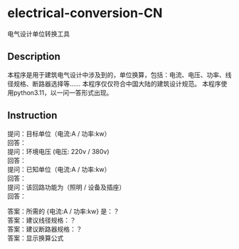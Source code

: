 # electrical-conversion-CN
电气设计单位转换工具

## Description
本程序是用于建筑电气设计中涉及到的，单位换算，包括：电流、电压、功率、线径规格、断路器选择等……
本程序仅仅符合中国大陆的建筑设计规范。
本程序使用python3.11，以一问一答形式出现。

## Instruction
提问：目标单位（电流:A / 功率:kw）  
回答：  
提问：环境电压 (电压: 220v / 380v)  
回答：  
提问：已知单位（电流:A / 功率:kw）  
回答：  
提问：该回路功能为（照明 / 设备及插座）  
回答：  


答案：所需的 {电流:A / 功率:kw} 是：？  
答案：建议线径规格：？  
答案：建议断路器规格：？  
答案：显示换算公式  
